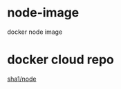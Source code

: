 # node-image
docker node image

# docker cloud repo
[sha1/node](https://hub.docker.com/r/sha1/node/)
